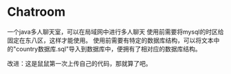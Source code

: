 # Chatroom
一个java多人聊天室，可以在局域网中进行多人聊天
使用前需要将mysql的时区给固定在东八区，这样才能使用。
使用前需要有特定的数据库结构，可以将文本中的"country数据库.sql"导入到数据库中，便拥有了相对应的数据库结构。

改进：这是鼠鼠第一次上传自己的代码，那就算了吧。
